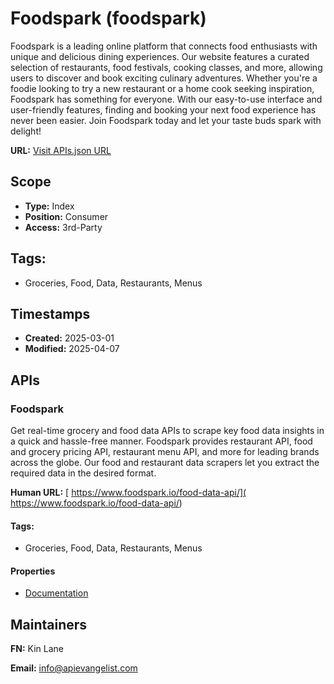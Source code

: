 # Foodspark (foodspark)
Foodspark is a leading online platform that connects food enthusiasts with unique and delicious dining experiences. Our website features a curated selection of restaurants, food festivals, cooking classes, and more, allowing users to discover and book exciting culinary adventures. Whether you're a foodie looking to try a new restaurant or a home cook seeking inspiration, Foodspark has something for everyone. With our easy-to-use interface and user-friendly features, finding and booking your next food experience has never been easier. Join Foodspark today and let your taste buds spark with delight!

**URL:** [Visit APIs.json URL](https://raw.githubusercontent.com/api-evangelist/foodspark/refs/heads/main/apis.yml)

## Scope

- **Type:** Index 
- **Position:** Consumer 
- **Access:** 3rd-Party 

## Tags:

 - Groceries, Food, Data, Restaurants, Menus

## Timestamps

- **Created:** 2025-03-01 
- **Modified:** 2025-04-07 

## APIs

### Foodspark
Get real-time grocery and food data APIs to scrape key food data insights in a quick and hassle-free manner. Foodspark provides restaurant API, food and grocery pricing API, restaurant menu API, and more for leading brands across the globe. Our food and restaurant data scrapers let you extract the required data in the desired format. 

**Human URL:** [ https://www.foodspark.io/food-data-api/]( https://www.foodspark.io/food-data-api/)


#### Tags:

 - Groceries, Food, Data, Restaurants, Menus

#### Properties

- [Documentation]( https://www.foodspark.io/food-data-api/)

## Maintainers

**FN:** Kin Lane

**Email:** info@apievangelist.com

